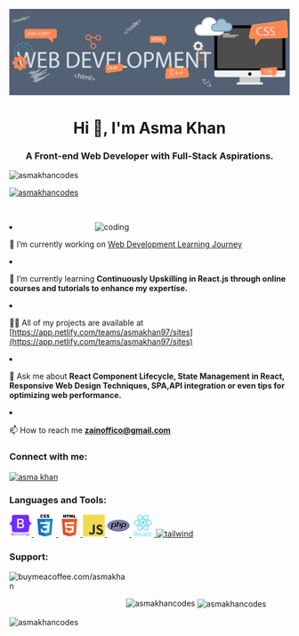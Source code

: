 ![logo](https://github.com/AsmaKhanCodes/AsmaKhanCodes/blob/main/banner-github.gif)
<h1 align="center">Hi 👋, I'm Asma Khan</h1>
<h3 align="center">A Front-end Web Developer with Full-Stack Aspirations.</h3>

<p align="left"> <img src="https://komarev.com/ghpvc/?username=asmakhancodes&label=Profile%20views&color=0e75b6&style=flat" alt="asmakhancodes" /> </p>

<p align="left"> <a href="https://github.com/ryo-ma/github-profile-trophy"><img src="https://github-profile-trophy.vercel.app/?username=asmakhancodes" alt="asmakhancodes" /></a> </p>

<p align="left"> <a href="https://twitter.com/" target="blank"><img src="https://img.shields.io/twitter/follow/?logo=twitter&style=for-the-badge" alt="" /></a> </p>
<img align="right" alt="coding" width="350" src="https://cdn.dribbble.com/users/4055494/screenshots/15215756/media/d2b66c4ca0192aa26d103448b3d1518b.gif"

- 🔭 I’m currently working on [Web Development Learning Journey]("-")

- 🌱 I’m currently learning **Continuously Upskilling in React.js through online courses and tutorials to enhance my expertise.**

- 👨‍💻 All of my projects are available at [https://app.netlify.com/teams/asmakhan97/sites](https://app.netlify.com/teams/asmakhan97/sites)

- 💬 Ask me about **React Component Lifecycle, State Management in React, Responsive Web Design Techniques, SPA,API integration or even tips for optimizing web performance.**

- 📫 How to reach me **zainoffico@gmail.com**

<h3 align="left">Connect with me:</h3>
<p align="left">
<a href="https://linkedin.com/in/asma khan" target="blank"><img align="center" src="https://raw.githubusercontent.com/rahuldkjain/github-profile-readme-generator/master/src/images/icons/Social/linked-in-alt.svg" alt="asma khan" height="30" width="40" /></a>
</p>

<h3 align="left">Languages and Tools:</h3>
<p align="left"> <a href="https://getbootstrap.com" target="_blank" rel="noreferrer"> <img src="https://raw.githubusercontent.com/devicons/devicon/master/icons/bootstrap/bootstrap-plain-wordmark.svg" alt="bootstrap" width="40" height="40"/> </a> <a href="https://www.w3schools.com/css/" target="_blank" rel="noreferrer"> <img src="https://raw.githubusercontent.com/devicons/devicon/master/icons/css3/css3-original-wordmark.svg" alt="css3" width="40" height="40"/> </a> <a href="https://www.w3.org/html/" target="_blank" rel="noreferrer"> <img src="https://raw.githubusercontent.com/devicons/devicon/master/icons/html5/html5-original-wordmark.svg" alt="html5" width="40" height="40"/> </a> <a href="https://developer.mozilla.org/en-US/docs/Web/JavaScript" target="_blank" rel="noreferrer"> <img src="https://raw.githubusercontent.com/devicons/devicon/master/icons/javascript/javascript-original.svg" alt="javascript" width="40" height="40"/> </a> <a href="https://www.php.net" target="_blank" rel="noreferrer"> <img src="https://raw.githubusercontent.com/devicons/devicon/master/icons/php/php-original.svg" alt="php" width="40" height="40"/> </a> <a href="https://reactjs.org/" target="_blank" rel="noreferrer"> <img src="https://raw.githubusercontent.com/devicons/devicon/master/icons/react/react-original-wordmark.svg" alt="react" width="40" height="40"/> </a> <a href="https://tailwindcss.com/" target="_blank" rel="noreferrer"> <img src="https://www.vectorlogo.zone/logos/tailwindcss/tailwindcss-icon.svg" alt="tailwind" width="40" height="40"/> </a> </p>

<h3 align="left">Support:</h3>
<p><a href="https://www.buymeacoffee.com/buymeacoffee.com/asmakhan"> <img align="left" src="https://cdn.buymeacoffee.com/buttons/v2/default-yellow.png" height="50" width="210" alt="buymeacoffee.com/asmakhan" /></a></p><br><br>

<p><img align="left" src="https://github-readme-stats.vercel.app/api/top-langs?username=asmakhancodes&show_icons=true&locale=en&layout=compact" alt="asmakhancodes" /></p>

<p>&nbsp;<img align="center" src="https://github-readme-stats.vercel.app/api?username=asmakhancodes&show_icons=true&locale=en" alt="asmakhancodes" /></p>

<p><img align="center" src="https://github-readme-streak-stats.herokuapp.com/?user=asmakhancodes&" alt="asmakhancodes" /></p>
